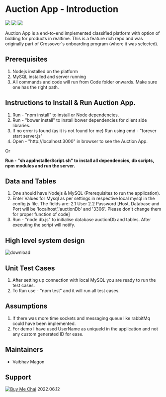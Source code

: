 # Auction App - Introduction

<img src="https://img.shields.io/static/v1?label=Node&message=8&color=<COLOR>"> <img src="https://img.shields.io/static/v1?label=MySql&message=5.5&color=<COLOR>"> <img src="https://img.shields.io/static/v1?label=Build&message=Passing&color=<COLOR>">

Auction App is a end-to-end implemented classified platform with option of bidding for products in realtime. This is a feature rich repo and was originally part of Crossover's onboarding program (where it was selected).
 

## Prerequisites
1. Nodejs installed on the platform
2. MySQL installed and server running
3. All commands and code will run from Code folder onwards. Make sure one has the right path.


## Instructions to Install & Run Auction App.
1. Run - "npm install" to install or Node dependencies.
2. Run - "bower install" to install bower dependencies for client side libraries.
3. If no error is found (as it is not found for me) Run using cmd - "forever start server.js"
4. Open - "http://localhost:3000" in browser to see the Auction App.

Or <br/>

<b> Run - "sh appInstallerScript.sh" to install all dependencies, db scripts, npm modules and run the server. </b>


## Data and Tables
1. One should have Nodejs & MySQL (Prerequisites to run the application).
2. Enter Values for Mysql as per settings in respective local mysql in the config.js file. The fields are:
2.1 User
2.2 Password
[Host, Database and Port will be 'localhost','auctionDb' and '3306'. Please don't change them for proper function of code]
3. Run - "node db.js" to initialise database auctionDb and tables. After executing the script will notify.


## High level system design

<img src="https://i.ibb.co/rQTtGCr/download.png" alt="download" border="0">


## Unit Test Cases
1. After setting up connection with local MySQL you are ready to run the test cases.
2. To Run use - "npm test" and it will run all test cases.


## Assumptions
1. If there was more time sockets and messaging queue like rabbitMq could have been implemented.
2. For demo I have used UserName as uniqueId in the application and not any custom generated ID for ease.


## Maintainers
- Vaibhav Magon

## Support

[![Buy Me Chai](https://i.ibb.co/Xkdj83y/image-2.png)](https://buymechai.ml/link.html?vpa=vaibhav210991@okaxis&nm=Vaibhav&amt=10)
2022.06.12